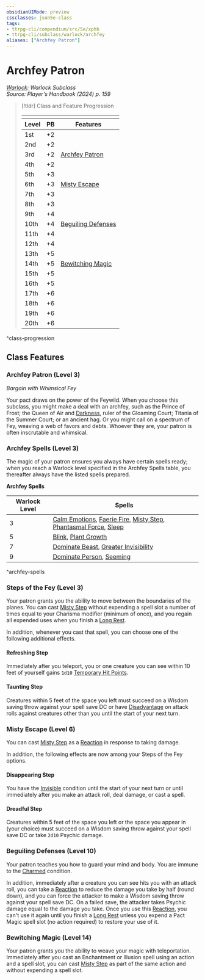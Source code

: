 ```yaml
---
obsidianUIMode: preview
cssclasses: json5e-class
tags:
- ttrpg-cli/compendium/src/5e/xphb
- ttrpg-cli/subclass/warlock/archfey
aliases: ["Archfey Patron"]
---
```

# Archfey Patron
*[Warlock](./warlock-xphb.md): Warlock Subclass*  
*Source: Player's Handbook (2024) p. 159*  

> [!tldr] Class and Feature Progression
> 
> <table class="class-progression">
> <thead>
> <tr><th colspan='3'></th></tr>
> <tr class="class-progression"><th class"level">Level</th><th class"pb">PB</th><th class"feature">Features</th></tr>
> </thead><tbody>
> <tr class="class-progression"><td class"level">1st</td><td class"pb">+2</td><td class"feature"></td></tr>
> <tr class="class-progression"><td class"level">2nd</td><td class"pb">+2</td><td class"feature"></td></tr>
> <tr class="class-progression"><td class"level">3rd</td><td class"pb">+2</td><td class"feature"><a href='#Archfey Patron (Level 3)' class='internal-link'>Archfey Patron</a></td></tr>
> <tr class="class-progression"><td class"level">4th</td><td class"pb">+2</td><td class"feature"></td></tr>
> <tr class="class-progression"><td class"level">5th</td><td class"pb">+3</td><td class"feature"></td></tr>
> <tr class="class-progression"><td class"level">6th</td><td class"pb">+3</td><td class"feature"><a href='#Misty Escape (Level 6)' class='internal-link'>Misty Escape</a></td></tr>
> <tr class="class-progression"><td class"level">7th</td><td class"pb">+3</td><td class"feature"></td></tr>
> <tr class="class-progression"><td class"level">8th</td><td class"pb">+3</td><td class"feature"></td></tr>
> <tr class="class-progression"><td class"level">9th</td><td class"pb">+4</td><td class"feature"></td></tr>
> <tr class="class-progression"><td class"level">10th</td><td class"pb">+4</td><td class"feature"><a href='#Beguiling Defenses (Level 10)' class='internal-link'>Beguiling Defenses</a></td></tr>
> <tr class="class-progression"><td class"level">11th</td><td class"pb">+4</td><td class"feature"></td></tr>
> <tr class="class-progression"><td class"level">12th</td><td class"pb">+4</td><td class"feature"></td></tr>
> <tr class="class-progression"><td class"level">13th</td><td class"pb">+5</td><td class"feature"></td></tr>
> <tr class="class-progression"><td class"level">14th</td><td class"pb">+5</td><td class"feature"><a href='#Bewitching Magic (Level 14)' class='internal-link'>Bewitching Magic</a></td></tr>
> <tr class="class-progression"><td class"level">15th</td><td class"pb">+5</td><td class"feature"></td></tr>
> <tr class="class-progression"><td class"level">16th</td><td class"pb">+5</td><td class"feature"></td></tr>
> <tr class="class-progression"><td class"level">17th</td><td class"pb">+6</td><td class"feature"></td></tr>
> <tr class="class-progression"><td class"level">18th</td><td class"pb">+6</td><td class"feature"></td></tr>
> <tr class="class-progression"><td class"level">19th</td><td class"pb">+6</td><td class"feature"></td></tr>
> <tr class="class-progression"><td class"level">20th</td><td class"pb">+6</td><td class"feature"></td></tr>
> </tbody></table>

^class-progression


## Class Features

### Archfey Patron (Level 3)

*Bargain with Whimsical Fey*

Your pact draws on the power of the Feywild. When you choose this subclass, you might make a deal with an archfey, such as the Prince of Frost; the Queen of Air and [Darkness](3-Mechanics/CLI/rules/variant-rules/darkness-xphb.md), ruler of the Gloaming Court; Titania of the Summer Court; or an ancient hag. Or you might call on a spectrum of Fey, weaving a web of favors and debts. Whoever they are, your patron is often inscrutable and whimsical.

### Archfey Spells (Level 3)

The magic of your patron ensures you always have certain spells ready; when you reach a Warlock level specified in the Archfey Spells table, you thereafter always have the listed spells prepared.

**Archfey Spells**

| Warlock Level | Spells |
|---------------|--------|
| 3 | [Calm Emotions](3-Mechanics/CLI/spells/calm-emotions-xphb.md), [Faerie Fire](3-Mechanics/CLI/spells/faerie-fire-xphb.md), [Misty Step](3-Mechanics/CLI/spells/misty-step-xphb.md), [Phantasmal Force](3-Mechanics/CLI/spells/phantasmal-force-xphb.md), [Sleep](3-Mechanics/CLI/spells/sleep-xphb.md) |
| 5 | [Blink](3-Mechanics/CLI/spells/blink-xphb.md), [Plant Growth](3-Mechanics/CLI/spells/plant-growth-xphb.md) |
| 7 | [Dominate Beast](3-Mechanics/CLI/spells/dominate-beast-xphb.md), [Greater Invisibility](3-Mechanics/CLI/spells/greater-invisibility-xphb.md) |
| 9 | [Dominate Person](3-Mechanics/CLI/spells/dominate-person-xphb.md), [Seeming](3-Mechanics/CLI/spells/seeming-xphb.md) |
^archfey-spells

### Steps of the Fey (Level 3)

Your patron grants you the ability to move between the boundaries of the planes. You can cast [Misty Step](3-Mechanics/CLI/spells/misty-step-xphb.md) without expending a spell slot a number of times equal to your Charisma modifier (minimum of once), and you regain all expended uses when you finish a [Long Rest](3-Mechanics/CLI/rules/variant-rules/long-rest-xphb.md).

In addition, whenever you cast that spell, you can choose one of the following additional effects.

#### Refreshing Step

Immediately after you teleport, you or one creature you can see within 10 feet of yourself gains `1d10` [Temporary Hit Points](3-Mechanics/CLI/rules/variant-rules/temporary-hit-points-xphb.md).

#### Taunting Step

Creatures within 5 feet of the space you left must succeed on a Wisdom saving throw against your spell save DC or have [Disadvantage](3-Mechanics/CLI/rules/variant-rules/disadvantage-xphb.md) on attack rolls against creatures other than you until the start of your next turn.

### Misty Escape (Level 6)

You can cast [Misty Step](3-Mechanics/CLI/spells/misty-step-xphb.md) as a [Reaction](3-Mechanics/CLI/rules/variant-rules/reaction-xphb.md) in response to taking damage.

In addition, the following effects are now among your Steps of the Fey options.

#### Disappearing Step

You have the [Invisible](3-Mechanics/CLI/rules/conditions.md#Invisible) condition until the start of your next turn or until immediately after you make an attack roll, deal damage, or cast a spell.

#### Dreadful Step

Creatures within 5 feet of the space you left or the space you appear in (your choice) must succeed on a Wisdom saving throw against your spell save DC or take `2d10` Psychic damage.

### Beguiling Defenses (Level 10)

Your patron teaches you how to guard your mind and body. You are immune to the [Charmed](3-Mechanics/CLI/rules/conditions.md#Charmed) condition.

In addition, immediately after a creature you can see hits you with an attack roll, you can take a [Reaction](3-Mechanics/CLI/rules/variant-rules/reaction-xphb.md) to reduce the damage you take by half (round down), and you can force the attacker to make a Wisdom saving throw against your spell save DC. On a failed save, the attacker takes Psychic damage equal to the damage you take. Once you use this [Reaction](3-Mechanics/CLI/rules/variant-rules/reaction-xphb.md), you can't use it again until you finish a [Long Rest](3-Mechanics/CLI/rules/variant-rules/long-rest-xphb.md) unless you expend a Pact Magic spell slot (no action required) to restore your use of it.

### Bewitching Magic (Level 14)

Your patron grants you the ability to weave your magic with teleportation. Immediately after you cast an Enchantment or Illusion spell using an action and a spell slot, you can cast [Misty Step](3-Mechanics/CLI/spells/misty-step-xphb.md) as part of the same action and without expending a spell slot.